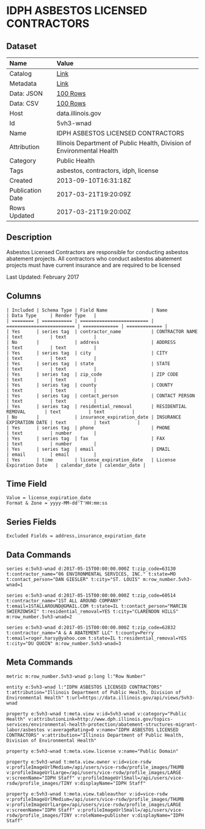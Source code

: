 # IDPH ASBESTOS LICENSED CONTRACTORS

## Dataset

| Name | Value |
| :--- | :---- |
| Catalog | [Link](https://catalog.data.gov/dataset/idph-asbestos-licensed-contractors-a3b2f) |
| Metadata | [Link](https://data.illinois.gov/api/views/5vh3-wnad) |
| Data: JSON | [100 Rows](https://data.illinois.gov/api/views/5vh3-wnad/rows.json?max_rows=100) |
| Data: CSV | [100 Rows](https://data.illinois.gov/api/views/5vh3-wnad/rows.csv?max_rows=100) |
| Host | data.illinois.gov |
| Id | 5vh3-wnad |
| Name | IDPH ASBESTOS LICENSED CONTRACTORS |
| Attribution | Illinois Department of Public Health, Division of Environmental Health |
| Category | Public Health |
| Tags | asbestos, contractors, idph, license |
| Created | 2013-09-10T16:31:18Z |
| Publication Date | 2017-03-21T19:20:09Z |
| Rows Updated | 2017-03-21T19:20:00Z |

## Description

Asbestos Licensed Contractors are responsible for conducting asbestos abatement projects. All contractors who conduct asbestos abatement projects must have current insurance and are required to be licensed

Last Updated: February 2017

## Columns

```ls
| Included | Schema Type | Field Name                | Name                      | Data Type     | Render Type   |
| ======== | =========== | ========================= | ========================= | ============= | ============= |
| Yes      | series tag  | contractor_name           | CONTRACTOR NAME           | text          | text          |
| No       |             | address                   | ADDRESS                   | text          | text          |
| Yes      | series tag  | city                      | CITY                      | text          | text          |
| Yes      | series tag  | state                     | STATE                     | text          | text          |
| Yes      | series tag  | zip_code                  | ZIP CODE                  | text          | text          |
| Yes      | series tag  | county                    | COUNTY                    | text          | text          |
| Yes      | series tag  | contact_person            | CONTACT PERSON            | text          | text          |
| Yes      | series tag  | residential_removal       | RESIDENTIAL REMOVAL       | text          | text          |
| No       |             | insurance_expiration_date | INSURANCE EXPIRATION DATE | text          | text          |
| Yes      | series tag  | phone                     | PHONE                     | text          | number        |
| Yes      | series tag  | fax                       | FAX                       | text          | number        |
| Yes      | series tag  | email                     | EMAIL                     | email         | email         |
| Yes      | time        | license_expiration_date   | License Expiration Date   | calendar_date | calendar_date |
```

## Time Field

```ls
Value = license_expiration_date
Format & Zone = yyyy-MM-dd'T'HH:mm:ss
```

## Series Fields

```ls
Excluded Fields = address,insurance_expiration_date
```

## Data Commands

```ls
series e:5vh3-wnad d:2017-05-15T00:00:00.000Z t:zip_code=63130 t:contractor_name="06 ENVIRONMENTAL SERVICES, INC." t:state=MO t:contact_person="DAN GIESLER" t:city="ST. LOUIS" m:row_number.5vh3-wnad=1

series e:5vh3-wnad d:2017-05-15T00:00:00.000Z t:zip_code=60514 t:contractor_name="1ST ALL AROUND COMPANY" t:email=1STALLAROUND@GMAIL.COM t:state=IL t:contact_person="MARCIN SWIERZOWSKI" t:residential_removal=YES t:city="CLARENDON HILLS" m:row_number.5vh3-wnad=2

series e:5vh3-wnad d:2017-05-15T00:00:00.000Z t:zip_code=62832 t:contractor_name="A & A ABATEMENT LLC" t:county=Perry t:email=roger.harsy@yahoo.com t:state=IL t:residential_removal=YES t:city="DU QUOIN" m:row_number.5vh3-wnad=3
```

## Meta Commands

```ls
metric m:row_number.5vh3-wnad p:long l:"Row Number"

entity e:5vh3-wnad l:"IDPH ASBESTOS LICENSED CONTRACTORS" t:attribution="Illinois Department of Public Health, Division of Environmental Health" t:url=https://data.illinois.gov/api/views/5vh3-wnad

property e:5vh3-wnad t:meta.view v:id=5vh3-wnad v:category="Public Health" v:attributionLink=http://www.dph.illinois.gov/topics-services/environmental-health-protection/abatement-structures-migrant-labor/asbestos v:averageRating=0 v:name="IDPH ASBESTOS LICENSED CONTRACTORS" v:attribution="Illinois Department of Public Health, Division of Environmental Health"

property e:5vh3-wnad t:meta.view.license v:name="Public Domain"

property e:5vh3-wnad t:meta.view.owner v:id=vice-rsdw v:profileImageUrlMedium=/api/users/vice-rsdw/profile_images/THUMB v:profileImageUrlLarge=/api/users/vice-rsdw/profile_images/LARGE v:screenName="IDPH Staff" v:profileImageUrlSmall=/api/users/vice-rsdw/profile_images/TINY v:displayName="IDPH Staff"

property e:5vh3-wnad t:meta.view.tableauthor v:id=vice-rsdw v:profileImageUrlMedium=/api/users/vice-rsdw/profile_images/THUMB v:profileImageUrlLarge=/api/users/vice-rsdw/profile_images/LARGE v:screenName="IDPH Staff" v:profileImageUrlSmall=/api/users/vice-rsdw/profile_images/TINY v:roleName=publisher v:displayName="IDPH Staff"
```